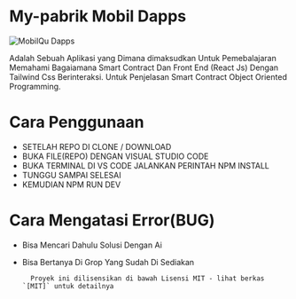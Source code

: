 # My-pabrik Mobil Dapps
![MobilQu Dapps](https://crimson-high-eagle-384.mypinata.cloud/ipfs/bafkreibddcwx6oj7mn6ibot4okggumff6gkw4keezytuss4axc2gbtjbpy)

Adalah Sebuah Aplikasi yang Dimana dimaksudkan Untuk Pemebalajaran Memahami Bagaiamana Smart Contract Dan Front End
(React Js) Dengan Tailwind Css Berinteraksi. Untuk Penjelasan Smart Contract Object Oriented Programming.

# Cara Penggunaan
- SETELAH REPO DI CLONE / DOWNLOAD
- BUKA FILE(REPO) DENGAN VISUAL STUDIO CODE 
- BUKA TERMINAL DI VS CODE JALANKAN PERINTAH NPM INSTALL
- TUNGGU SAMPAI SELESAI
- KEMUDIAN NPM RUN DEV
  

# Cara Mengatasi Error(BUG)
- Bisa Mencari Dahulu Solusi Dengan Ai
- Bisa Bertanya Di Grop Yang Sudah Di Sediakan


        Proyek ini dilisensikan di bawah Lisensi MIT - lihat berkas `[MIT]` untuk detailnya
